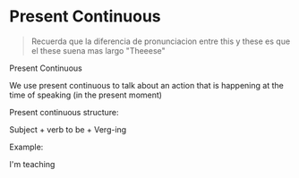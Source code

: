 # Present Continuous

> Recuerda que la diferencia de pronunciacion entre this y these es que el these suena mas largo "Theeese"


Present Continuous 

We use present continuous to talk about an action that is happening at the time of speaking (in the present moment) 

Present continuous structure: 

Subject + verb to be + Verg-ing

Example: 

I'm teaching 